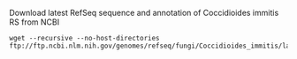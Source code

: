 Download latest RefSeq sequence and annotation of Coccidioides immitis RS from NCBI

```
wget --recursive --no-host-directories ftp://ftp.ncbi.nlm.nih.gov/genomes/refseq/fungi/Coccidioides_immitis/latest_assembly_versions/GCF_000149335.2_ASM14933v2/

```
